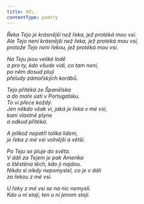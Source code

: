 ```yaml
---
title: XX\.
contentType: poetry
---
```


<section>

_Řeka Tejo je krásnější než řeka, jež protéká mou vsí.  
Ale Tejo není krásnější než řeka, jež protéká mou vsí,  
protože Tejo není řekou, jež protéká mou vsí._

</section>

<section>

_Na Teju jsou veliké lodě  
a pro ty, kdo všude vidí, co tam není,  
po něm dosud plují  
přeludy zámořských korábů._

</section>

<section>

_Tejo přitéká ze Španělska  
a do moře ústí v Portugalsku.  
To ví přece každý.  
Jen někdo však ví, jaká je řeka v mé vsi,  
kam vlastně plyne  
a odkud přitéká._

</section>

<section>

_A jelikož nepatří tolika lidem,  
je řeka z mé vsi volnější a větší._

</section>

<section>

_Po Teju se pluje do světa.  
V dáli za Tejem je pak Amerika  
a štěstěna těch, kdo ji najdou.  
Nikdo si nikdy nepomyslel, co je v dáli  
za řekou z mé vsi._

</section>

<section>

_U řeky z mé vsi se na nic nemyslí.  
Kdo u ní stojí, ten u ní jenom stojí._

</section>
